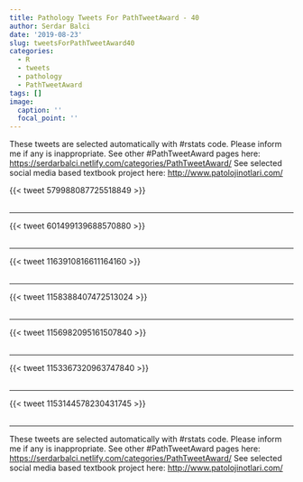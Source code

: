 ```yaml
---
title: Pathology Tweets For PathTweetAward - 40
author: Serdar Balci
date: '2019-08-23'
slug: tweetsForPathTweetAward40
categories:
  - R
  - tweets
  - pathology
  - PathTweetAward
tags: []
image:
  caption: ''
  focal_point: ''
---
```



These tweets are selected automatically with #rstats code. Please inform me if any is inappropriate.
See other #PathTweetAward pages here: https://serdarbalci.netlify.com/categories/PathTweetAward/ 
See selected social media based textbook project here: http://www.patolojinotlari.com/

{{< tweet 579988087725518849 >}}
<br>
<br>
<hr>
{{< tweet 601499139688570880 >}}
<br>
<br>
<hr>
{{< tweet 1163910816611164160 >}}
<br>
<br>
<hr>
{{< tweet 1158388407472513024 >}}
<br>
<br>
<hr>
{{< tweet 1156982095161507840 >}}
<br>
<br>
<hr>
{{< tweet 1153367320963747840 >}}
<br>
<br>
<hr>
{{< tweet 1153144578230431745 >}}
<br>
<br>
<hr>


These tweets are selected automatically with #rstats code. Please inform me if any is inappropriate.
See other #PathTweetAward pages here: https://serdarbalci.netlify.com/categories/PathTweetAward/ 
See selected social media based textbook project here: http://www.patolojinotlari.com/
